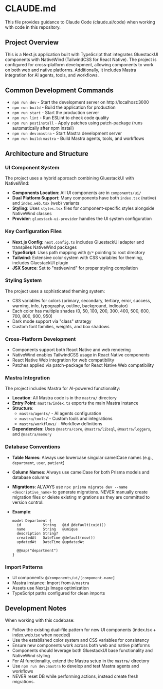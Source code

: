 # CLAUDE.md

This file provides guidance to Claude Code (claude.ai/code) when working with code in this repository.

## Project Overview

This is a Next.js application built with TypeScript that integrates GluestackUI components with NativeWind (TailwindCSS for React Native). The project is configured for cross-platform development, allowing components to work on both web and native platforms. Additionally, it includes Mastra integration for AI agents, tools, and workflows.

## Common Development Commands

- `npm run dev` - Start the development server on http://localhost:3000
- `npm run build` - Build the application for production
- `npm run start` - Start the production server
- `npm run lint` - Run ESLint to check code quality
- `npm run postinstall` - Apply patches using patch-package (runs automatically after npm install)
- `npm run dev:mastra` - Start Mastra development server
- `npm run build:mastra` - Build Mastra agents, tools, and workflows

## Architecture and Structure

### UI Component System

The project uses a hybrid approach combining GluestackUI with NativeWind:

- **Components Location**: All UI components are in `components/ui/`
- **Dual Platform Support**: Many components have both `index.tsx` (native) and `index.web.tsx` (web) variants
- **Styling**: Uses `styles.tsx` files for component-specific styles alongside NativeWind classes
- **Provider**: `gluestack-ui-provider` handles the UI system configuration

### Key Configuration Files

- **Next.js Config**: `next.config.ts` includes GluestackUI adapter and transpiles NativeWind packages
- **TypeScript**: Uses path mapping with `@/*` pointing to root directory
- **Tailwind**: Extensive color system with CSS variables for theming, includes GluestackUI plugin
- **JSX Source**: Set to "nativewind" for proper styling compilation

### Styling System

The project uses a sophisticated theming system:

- CSS variables for colors (primary, secondary, tertiary, error, success, warning, info, typography, outline, background, indicator)
- Each color has multiple shades (0, 50, 100, 200, 300, 400, 500, 600, 700, 800, 900, 950)
- Dark mode support via "class" strategy
- Custom font families, weights, and box shadows

### Cross-Platform Development

- Components support both React Native and web rendering
- NativeWind enables TailwindCSS usage in React Native components
- React Native Web integration for web compatibility
- Patches applied via patch-package for React Native Web compatibility

### Mastra Integration

The project includes Mastra for AI-powered functionality:

- **Location**: All Mastra code is in the `mastra/` directory
- **Entry Point**: `mastra/index.ts` exports the main Mastra instance
- **Structure**:
  - `mastra/agents/` - AI agents configuration
  - `mastra/tools/` - Custom tools and integrations
  - `mastra/workflows/` - Workflow definitions
- **Dependencies**: Uses `@mastra/core`, `@mastra/libsql`, `@mastra/loggers`, and `@mastra/memory`

### Database Conventions

- **Table Names**: Always use lowercase singular camelCase names (e.g., `department`, `user`, `patient`)
- **Column Names**: Always use camelCase for both Prisma models and database columns
- **Migrations**: ALWAYS use `npx prisma migrate dev --name <descriptive_name>` to generate migrations. NEVER manually create migration files or delete existing migrations as they are committed to version control.
- **Example**:

  ```prisma
  model Department {
    id          String   @id @default(cuid())
    name        String   @unique
    description String?
    createdAt   DateTime @default(now())
    updatedAt   DateTime @updatedAt

    @@map("department")
  }
  ```

### Import Patterns

- UI components: `@/components/ui/[component-name]`
- Mastra instance: Import from `@/mastra`
- Assets use Next.js Image optimization
- TypeScript paths configured for clean imports

## Development Notes

When working with this codebase:

- Follow the existing dual-file pattern for new UI components (index.tsx + index.web.tsx when needed)
- Use the established color system and CSS variables for consistency
- Ensure new components work across both web and native platforms
- Components should leverage both GluestackUI base functionality and NativeWind styling
- For AI functionality, extend the Mastra setup in the `mastra/` directory
- Use `npm run dev:mastra` to develop and test Mastra agents and workflows
- NEVER reset DB while performing actions, instead create fresh migrations.

